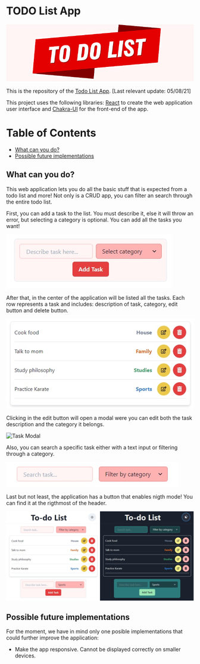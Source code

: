 # TODO List App

![TODO List](/readme-assets/todo-banner.jpg)

This is the repository of the [Todo List App](). [Last relevant update: 05/08/21]

This project uses the following libraries: [React](https://es.reactjs.org/) to create the web application user interface and [Chakra-UI](https://chakra-ui.com/docs/getting-started) for the front-end of the app.

# Table of Contents

- [What can you do?](#what-kind-of-data-is-used)
- [Possible future implementations](#possible-future-implementations)

## What can you do?

This web application lets you do all the basic stuff that is expected from a todo list and more! Not only is a CRUD app, you can filter an search through the entire todo list.

First, you can add a task to the list. You must describe it, else it will throw an error, but selecting a category is optional. You can add all the tasks you want!

![Task](/readme-assets/add-task.jpg)

After that, in the center of the application will be listed all the tasks. Each row represents a task and includes: description of task, category, edit button and delete button.

![Task List](/readme-assets/task-list.jpg)

Clicking in the edit button will open a modal were you can edit both the task description and the category it belongs.

![Task Modal](/readme-assets/task-modal.jpg)

Also, you can search a specific task either with a text input or filtering through a category.

![Search adn Filter](/readme-assets/search-filter.jpg)

Last but not least, the application has a button that enables nigth mode! You can find it at the rigthmost of the header.

![Night mode](/readme-assets/nightmode.jpg)

## Possible future implementations

For the moment, we have in mind only one posible implementations that could further improve the application:

- Make the app responsive. Cannot be displayed correctly on smaller devices.
